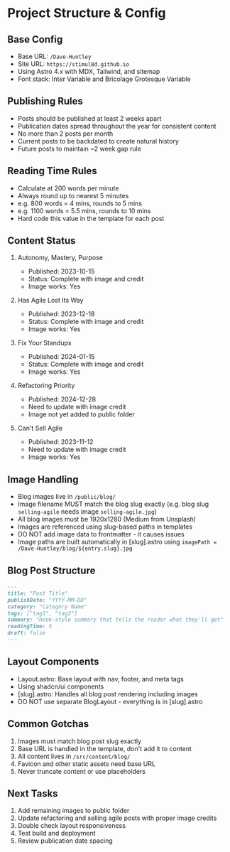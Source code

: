 # Project Structure & Config

## Base Config
- Base URL: `/Dave-Huntley`
- Site URL: `https://stimul8d.github.io`
- Using Astro 4.x with MDX, Tailwind, and sitemap
- Font stack: Inter Variable and Bricolage Grotesque Variable

## Publishing Rules
- Posts should be published at least 2 weeks apart
- Publication dates spread throughout the year for consistent content
- No more than 2 posts per month
- Current posts to be backdated to create natural history
- Future posts to maintain ~2 week gap rule

## Reading Time Rules
- Calculate at 200 words per minute
- Always round up to nearest 5 minutes
- e.g. 800 words = 4 mins, rounds to 5 mins
- e.g. 1100 words = 5.5 mins, rounds to 10 mins
- Hard code this value in the template for each post

## Content Status
1. Autonomy, Mastery, Purpose
   - Published: 2023-10-15
   - Status: Complete with image and credit
   - Image works: Yes

2. Has Agile Lost Its Way
   - Published: 2023-12-18
   - Status: Complete with image and credit
   - Image works: Yes

3. Fix Your Standups
   - Published: 2024-01-15
   - Status: Complete with image and credit
   - Image works: Yes

4. Refactoring Priority
   - Published: 2024-12-28
   - Need to update with image credit
   - Image not yet added to public folder

5. Can't Sell Agile
   - Published: 2023-11-12
   - Need to update with image credit
   - Image works: Yes

## Image Handling
- Blog images live in `/public/blog/`
- Image filename MUST match the blog slug exactly (e.g. blog slug `selling-agile` needs image `selling-agile.jpg`)
- All blog images must be 1920x1280 (Medium from Unsplash)
- Images are referenced using slug-based paths in templates
- DO NOT add image data to frontmatter - it causes issues
- Image paths are built automatically in [slug].astro using `imagePath = /Dave-Huntley/blog/${entry.slug}.jpg`

## Blog Post Structure
```markdown
---
title: "Post Title"
publishDate: "YYYY-MM-DD"
category: "Category Name"
tags: ["tag1", "tag2"]
summary: "Hook-style summary that tells the reader what they'll get"
readingTime: 5
draft: false
---
```

## Layout Components
- Layout.astro: Base layout with nav, footer, and meta tags
- Using shadcn/ui components
- [slug].astro: Handles all blog post rendering including images
- DO NOT use separate BlogLayout - everything is in [slug].astro

## Common Gotchas
1. Images must match blog post slug exactly
2. Base URL is handled in the template, don't add it to content
3. All content lives in `/src/content/blog/`
4. Favicon and other static assets need base URL
5. Never truncate content or use placeholders

## Next Tasks
1. Add remaining images to public folder
2. Update refactoring and selling agile posts with proper image credits
3. Double check layout responsiveness
4. Test build and deployment
5. Review publication date spacing